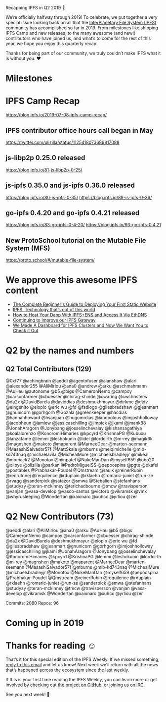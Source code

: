Recapping IPFS in Q2 2019 🎉

We’re officially halfway through 2019! To celebrate, we put together a very special issue looking back on all that the [InterPlanetary File System (IPFS)](https://ipfs.io/) community has accomplished so far in 2019. From milestones like shipping IPFS Camp and new releases, to the many awesome (and new!) contributors who have joined us, and what’s to come for the rest of this year, we hope you enjoy this quarterly recap.

Thanks for being part of our community, we truly couldn’t make IPFS what it is without you. ❤️

# Milestones

# IPFS Camp Recap
https://blog.ipfs.io/2019-07-08-ipfs-camp-recap/

## IPFS contributor office hours call began in May
https://twitter.com/olizilla/status/1125418073689817088

## js-libp2p 0.25.0 released
https://blog.ipfs.io/81-js-libp2p-0-25/

## js-ipfs 0.35.0 and js-ipfs 0.36.0 released
https://blog.ipfs.io/80-js-ipfs-0-35/
https://blog.ipfs.io/89-js-ipfs-0-36/

## go-ipfs 0.4.20 and go-ipfs 0.4.21 released
https://blog.ipfs.io/83-go-ipfs-0-4-20/
https://blog.ipfs.io/93-go-ipfs-0.4.21

## New ProtoSchool tutorial on the Mutable File System (MFS)
https://proto.school/#/mutable-file-system/ 

# We approve this awesome IPFS content
+ [The Complete Beginner's Guide to Deploying Your First Static Website](https://interplanetarygatsby.com/ipfs-deploy/)
+ [IPFS: Technology that’s out of this world](https://business.sprint.com/blog/ipfs-technology/)
+ [How to Host Your Dapp With IPFS+ENS and Access It Via EthDNS](https://medium.com/the-ethereum-name-service/how-to-host-your-dapp-with-ipfs-ens-and-access-it-via-ethdns-c96046059d87)
+ [Continuing to Improve our IPFS Gateway](https://blog.cloudflare.com/continuing-to-improve-our-ipfs-gateway/)
+ [We Made A Dashboard for IPFS Clusters and Now We Want You to Check it Out](https://medium.com/towardsblockchain/we-made-a-dashboard-for-ipfs-clusters-and-now-we-want-you-to-check-it-out-a87234629908)

# Q2 by the names and numbers

## Q2 Total Contributors (129)
@0xf77
@achingbrain
@aeddi
@agentofuser
@alanshaw
@alari
@alexander255
@AliMirlou
@ana0
@andrew
@arku
@aschmahmann
@AuHau
@autonome
@b5
@bigs
@CameronNemo
@campoy
@carsonfarmer
@cbuesser
@chirag-shinde
@cwaring
@cwchristerw
@da2x
@DavidBurela
@daviddias
@deshmukhmayur
@dirkmc
@djdv
@eingenito
@elopio
@eric wu
@fd
@fsdiogo
@gilesbradshaw
@gjeanmart
@gnunicorn
@gorhgorh
@Gozala
@greenkeeper
@hacdias
@hannahhoward
@hsanjuan
@hugomrdias
@ianopolous
@imjoshholloway
@jacobheun
@jamiew
@jessicaschilling
@jimpick
@jkami
@jmank88
@JonahAragorn
@Jonybang
@josselinchevalay
@kishansagathiya
@koalalorenzo
@KonoromiHimaries
@kpcyrd
@KrishnaPG
@Kubuxu
@lanzafame
@lemmi
@leshokunin
@lidel
@lordcirth
@m-rey
@magik6k
@magnshen
@makoto
@maparent
@MarneeDear
@marten-seemann
@MasashiSalvador57f
@MattSkala
@mburns
@meiqimichelle
@mib-kd743naq
@michaelavila
@MichealMure
@michaelsbradleyjr
@mikeal
@momack2
@Monotox
@niinpatel
@NukeManDan
@myself659
@obo20
@olibye
@olizilla
@parkan
@PedroMiguelSS
@pepoospina
@pgte
@pkafei
@postables
@Prabhakar-Poudel
@Qmstream
@raulk
@reinerRubin
@renrutnnej
@requilence
@rduplain
@rklaehn
@romaric-juniet
@run-ze
@rvagg
@sanderpick
@satazor
@smwa
@Stebalien
@stefanhans
@studyzy
@teran-mckinney
@terichadbourne
@tmcw
@travisperson
@vanjan
@vasa-develop
@vasco-santos
@victorb
@vikramsk
@vmx
@whyrusleeping
@Wondertan
@xaionaro
@xuhcc
@yrliou
@zer

# Q2 New Contributors (73)
@aeddi
@alari
@AliMirlou
@ana0
@arku
@AuHau
@b5
@bigs
@CameronNemo
@campoy
@carsonfarmer
@cbuesser
@chirag-shinde
@da2x
@DavidBurela
@deshmukhmayur
@elopio
@eric wu
@fd
@gilesbradshaw
@gjeanmart
@gnunicorn
@gorhgorh
@imjoshholloway
@jessicaschilling
@jkami
@JonahAragorn
@Jonybang
@josselinchevalay
@KonoromiHimaries
@kpcyrd
@KrishnaPG
@lemmi
@leshokunin
@lordcirth
@m-rey
@magnshen
@makoto
@maparent
@MarneeDear
@marten-seemann
@MasashiSalvador57f
@mburns
@mib-kd743naq
@MichealMure
@michaelsbradleyjr
@Monotox
@NukeManDan
@myself659
@pepoospina
@Prabhakar-Poudel
@Qmstream
@reinerRubin
@requilence
@rduplain
@rklaehn
@romaric-juniet
@run-ze
@sanderpick
@smwa
@stefanhans
@studyzy
@teran-mckinney
@tmcw
@travisperson
@vanjan
@vasa-develop
@vikramsk
@Wondertan
@xaionaro
@xuhcc
@yrliou
@zer

Commits: 2080
Repos: 96

# Coming up in 2019

# Thanks for reading ☺️
That’s it for this special edition of the IPFS Weekly. If we missed something, [reply to this email](mailto:newsletter@ipfs.io) and let us know! Next week we’ll return with all the news that’s happened across the ecosystem since the last weekly.

If this is your first time reading the IPFS Weekly, you can learn more or get involved by checking out [the project on GitHub](https://github.com/ipfs), or joining us [on IRC](https://riot.im/app/#/room/#ipfs:matrix.org).

See you next week! 👋
